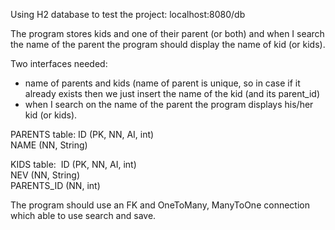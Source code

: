 Using H2 database to test the project: localhost:8080/db

The program stores kids and one of their parent (or both) and when I search the name of the parent the program should display the name of kid (or kids).

Two interfaces needed:

- name of parents and kids (name of parent is unique, so in case if it already exists then we just insert the name of the kid (and its parent_id)
- when I search on the name of the parent the program displays his/her kid (or kids).

PARENTS table:
ID (PK, NN, AI, int)           
NAME (NN, String)    

KIDS table: 
ID (PK, NN, AI, int)           
NEV (NN, String)            
PARENTS_ID (NN, int)

The program should use an FK and OneToMany, ManyToOne connection which able to use search and save.
